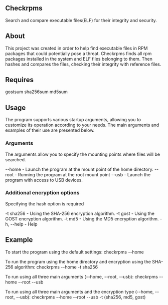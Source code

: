 ## Checkrpms

Search and compare executable files(ELF) for their integrity and security.


## About 
This project was created in order to help find executable files in RPM packages that could potentially pose a threat. 
Checkrpms finds all rpm packages installed in the system and ELF files belonging to them.
Then hashes and compares the files, checking their integrity with reference files.

## Requires

gostsum
sha256sum
md5sum

## Usage

The program supports various startup arguments, allowing you to customize its operation according to your needs. 
The main arguments and examples of their use are presented below.

### Arguments

The arguments allow you to specify the mounting points where files will be searched.

--home - Launch the program at the mount point of the home directory.
--root - Running the program at the root mount point
--usb - Launch the program with access to USB devices.

### Additional encryption options

Specifying the hash option is required 

-t sha256 - Using the SHA-256 encryption algorithm.
-t gost - Using the GOST encryption algorithm.
-t md5 - Using the MD5 encryption algorithm.
-h, --help - Help

## Example  

To start the program using the default settings:
checkrpms --home


To run the program using the home directory and encryption using the SHA-256 algorithm:
checkrpms --home -t sha256


To run using all three main arguments (--home, --root, --usb):
checkrpms --home --root --usb


To run using all three main arguments and the encryption type (--home, --root, --usb):
checkrpms --home --root --usb -t (sha256, md5, gost)

